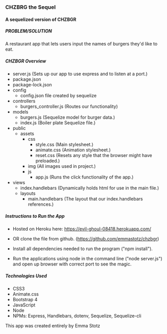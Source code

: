 ### **CHZBRG the Sequel**
#### A sequelized version of CHZBGR

##### PROBLEM/SOLUTION
A restaurant app that lets users input the names of burgers they'd like to eat.

##### CHZBGR Overview
* server.js (Sets up our app to use express and to listen at a port.)
* package.json
* package-lock.json
* config
  * config.json file created by sequelize
* controllers
  * burgers_controller.js (Routes our functionality)
* models
  * burgers.js (Sequelize model for burger data.)
  * index.js (Boiler plate Sequelize file.)
* public
  * assets
    * css
      * style.css (Main stylesheet.)
      * animate.css (Animation stylesheet.)
      * reset.css (Resets any style that the browser might have preloaded.)
    * img (All images used in project.)
    * js
      * app.js (Runs the click functionality of the app.)
* views
  * index.handlebars (Dynamically holds html for use in the main file.)
  * layouts
    * main.handlebars (The layout that our index.handlebars references.)

##### Instructions to Run the App
* Hosted on Heroku here: https://evil-ghoul-08418.herokuapp.com/

* OR clone the file from github. (https://github.com/emmastotz/chzbgr)
* Install all dependencies needed to run the program ("npm install").
* Run the applications using node in the command line ("node server.js") and open up browser with correct port to see the magic.

##### Technologies Used
* CSS3
* Animate.css
* Bootstrap 4
* JavaScript
* Node
* NPMs: Express, Handlebars, dotenv, Sequelize, Sequelize-cli

This app was created entirely by Emma Stotz